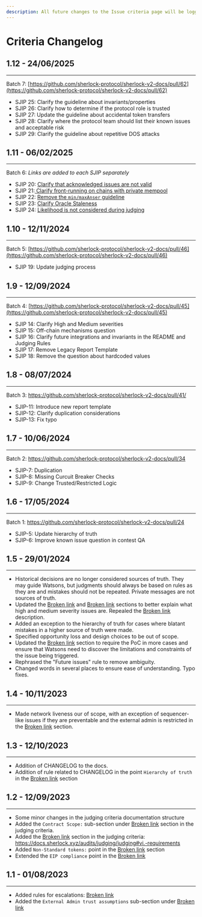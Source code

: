 ```yaml
---
description: All future changes to the Issue criteria page will be logged here.
---
```


# Criteria Changelog

## 1.12 - 24/06/2025

***

Batch 7: [https://github.com/sherlock-protocol/sherlock-v2-docs/pull/62](https://github.com/sherlock-protocol/sherlock-v2-docs/pull/62)

* SJIP 25: Clarify the guideline about invariants/properties
* SJIP 26: Clarify how to determine if the protocol role is trusted
* SJIP 27: Update the guideline about accidental token transfers
* SJIP 28: Clarify where the protocol team should list their known issues and acceptable risk&#x20;
* SJIP 29: Clarify the guideline about repetitive DOS attacks

## 1.11 - 06/02/2025

***

Batch 6: _Links are added to each SJIP separately_

* SJIP 20: [Clarify that acknowledged issues are not valid](https://github.com/sherlock-protocol/governance-and-discussion/discussions/23)
* SJIP 21:[ Clarify front-running on chains with private mempool](https://github.com/sherlock-protocol/governance-and-discussion/discussions/22)
* SJIP 22: [Remove the `min/maxAnser` guideline](https://github.com/sherlock-protocol/governance-and-discussion/discussions/25)
* SJIP 23: [Clarify Oracle Staleness](https://github.com/sherlock-protocol/governance-and-discussion/discussions/21)
* SJIP 24: [Likelihood is not considered during judging](https://github.com/sherlock-protocol/governance-and-discussion/discussions/24)

## 1.10 - 12/11/2024

***

Batch 5: [https://github.com/sherlock-protocol/sherlock-v2-docs/pull/46](https://github.com/sherlock-protocol/sherlock-v2-docs/pull/46)

* SJIP 19: Update judging process

## 1.9 - 12/09/2024

***

Batch 4: [https://github.com/sherlock-protocol/sherlock-v2-docs/pull/45](https://github.com/sherlock-protocol/sherlock-v2-docs/pull/45)

* SJIP 14: Clarify High and Medium severities
* SJIP 15: Off-chain mechanisms question
* SJIP 16: Clarify future integrations and invariants in the README and Judging Rules
* SJIP 17: Remove Legacy Report Template
* SJIP 18: Remove the question about hardcoded values

## 1.8 - 08/07/2024

***

Batch 3: https://github.com/sherlock-protocol/sherlock-v2-docs/pull/41/

* SJIP-11: Introduce new report template
* SJIP-12: Clarify duplication considerations
* SJIP-13: Fix typo

## 1.7 - 10/06/2024

***

Batch 2: https://github.com/sherlock-protocol/sherlock-v2-docs/pull/34

* SJIP-7: Duplication
* SJIP-8: Missing Curcuit Breaker Checks
* SJIP-9: Change Trusted/Restricted Logic

## 1.6 - 17/05/2024

***

Batch 1: https://github.com/sherlock-protocol/sherlock-v2-docs/pull/24

* SJIP-5: Update hierarchy of truth
* SJIP-6: Improve known issue question in contest QA

## 1.5 - 29/01/2024

***

* Historical decisions are no longer considered sources of truth. They may guide Watsons, but judgments should always be based on rules as they are and mistakes should not be repeated. Private messages are not sources of truth.
* Updated the [Broken link](broken-reference "mention") and [Broken link](broken-reference "mention") sections to better explain what high and medium severity issues are. Repealed the [Broken link](broken-reference "mention") description.
* Added an exception to the hierarchy of truth for cases where blatant mistakes in a higher source of truth were made.
* Specified opportunity loss and design choices to be out of scope.
* Updated the [Broken link](broken-reference "mention") section to require the PoC in more cases and ensure that Watsons need to discover the limitations and constraints of the issue being triggered.
* Rephrased the "Future issues" rule to remove ambiguity.
* Changed words in several places to ensure ease of understanding. Typo fixes.

## 1.4 - 10/11/2023

***

* Made network liveness our of scope, with an exception of sequencer-like issues if they are preventable and the external admin is restricted in the [Broken link](broken-reference "mention") section.

## 1.3 - 12/10/2023

***

* Addition of CHANGELOG to the docs.
* Addition of rule related to CHANGELOG in the point `Hierarchy of truth` in the [Broken link](broken-reference "mention") section

## 1.2 - 12/09/2023

***

* Some minor changes in the judging criteria documentation structure
* Added the `Contract Scope:` sub-section under [Broken link](broken-reference "mention") section in the judging criteria.
* Added the [Broken link](broken-reference "mention") section in the judging criteria: https://docs.sherlock.xyz/audits/judging/judging#vi.-requirements
* Added `Non-Standard tokens:` point in the [Broken link](broken-reference "mention") section
* Extended the `EIP compliance` point in the [Broken link](broken-reference "mention")

## 1.1 - 01/08/2023

***

* Added rules for escalations: [Broken link](broken-reference "mention")
* Added the `External Admin trust assumptions` sub-section under [Broken link](broken-reference "mention")

